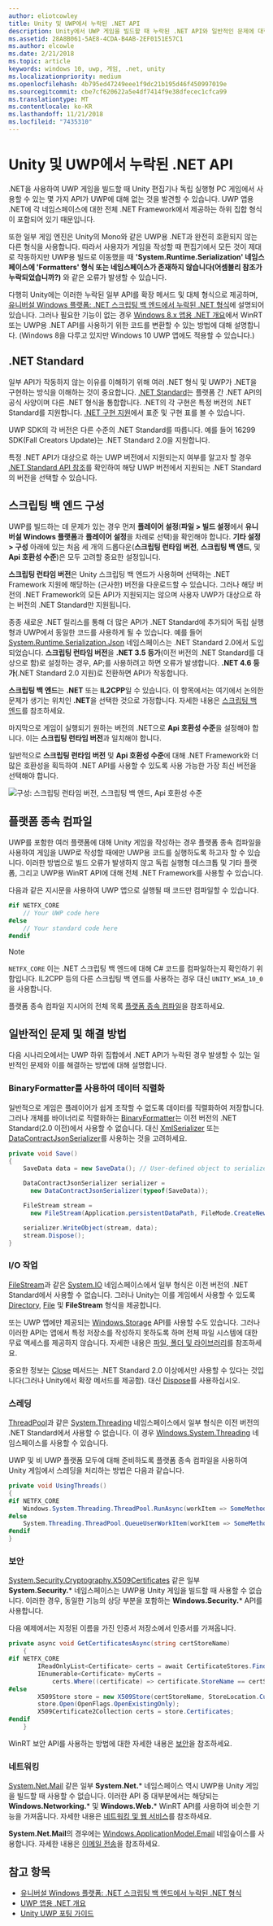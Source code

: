 ```yaml
---
author: eliotcowley
title: Unity 및 UWP에서 누락된 .NET API
description: Unity에서 UWP 게임을 빌드할 때 누락된 .NET API와 일반적인 문제에 대한 해결 방법에 대해 알아보세요.
ms.assetid: 28A8B061-5AE8-4CDA-B4AB-2EF0151E57C1
ms.author: elcowle
ms.date: 2/21/2018
ms.topic: article
keywords: windows 10, uwp, 게임, .net, unity
ms.localizationpriority: medium
ms.openlocfilehash: 4b795ed47249eee1f9dc21b195d46f450997019e
ms.sourcegitcommit: cbe7cf620622a5e4df7414f9e38dfecec1cfca99
ms.translationtype: MT
ms.contentlocale: ko-KR
ms.lasthandoff: 11/21/2018
ms.locfileid: "7435310"
---
```

# <a name="missing-net-apis-in-unity-and-uwp"></a>Unity 및 UWP에서 누락된 .NET API

.NET을 사용하여 UWP 게임을 빌드할 때 Unity 편집기나 독립 실행형 PC 게임에서 사용할 수 있는 몇 가지 API가 UWP에 대해 없는 것을 발견할 수 있습니다. UWP 앱용 .NET에 각 네임스페이스에 대한 전체 .NET Framework에서 제공하는 하위 집합 형식이 포함되어 있기 때문입니다.

또한 일부 게임 엔진은 Unity의 Mono와 같은 UWP용 .NET과 완전히 호환되지 않는 다른 형식을 사용합니다. 따라서 사용자가 게임을 작성할 때 편집기에서 모든 것이 제대로 작동하지만 UWP용 빌드로 이동했을 때 **'System.Runtime.Serialization' 네임스페이스에 'Formatters' 형식 또는 네임스페이스가 존재하지 않습니다(어셈블리 참조가 누락되었습니까?)** 와 같은 오류가 발생할 수 있습니다.

다행히 Unity에는 이러한 누락된 일부 API를 확장 메서드 및 대체 형식으로 제공하며, [유니버설 Windows 플랫폼: .NET 스크립팅 백 엔드에서 누락된 .NET 형식](https://docs.unity3d.com/Manual/windowsstore-missingtypes.html)에 설명되어 있습니다. 그러나 필요한 기능이 없는 경우 [Windows 8.x 앱용 .NET 개요](https://msdn.microsoft.com/library/windows/apps/br230302)에서 WinRT 또는 UWP용 .NET API를 사용하기 위한 코드를 변환할 수 있는 방법에 대해 설명합니다. (Windows 8을 다루고 있지만 Windows 10 UWP 앱에도 적용할 수 있습니다.)

## <a name="net-standard"></a>.NET Standard

일부 API가 작동하지 않는 이유를 이해하기 위해 여러 .NET 형식 및 UWP가 .NET을 구현하는 방식을 이해하는 것이 중요합니다. [.NET Standard](https://docs.microsoft.com/dotnet/standard/net-standard)는 플랫폼 간 .NET API의 공식 사양이며 다른 .NET 형식을 통합합니다. .NET의 각 구현은 특정 버전의 .NET Standard를 지원합니다. [.NET 구현 지원](https://docs.microsoft.com/dotnet/standard/net-standard#net-implementation-support)에서 표준 및 구현 표를 볼 수 있습니다.

UWP SDK의 각 버전은 다른 수준의 .NET Standard를 따릅니다. 예를 들어 16299 SDK(Fall Creators Update)는 .NET Standard 2.0을 지원합니다.

특정 .NET API가 대상으로 하는 UWP 버전에서 지원되는지 여부를 알고자 할 경우 [.NET Standard API 참조](https://docs.microsoft.com/dotnet/api/index?view=netstandard-2.0)를 확인하여 해당 UWP 버전에서 지원되는 .NET Standard의 버전을 선택할 수 있습니다.

## <a name="scripting-backend-configuration"></a>스크립팅 백 엔드 구성

UWP를 빌드하는 데 문제가 있는 경우 먼저 **플레이어 설정**(**파일 > 빌드 설정**에서 **유니버설 Windows 플랫폼**과 **플레이어 설정**을 차례로 선택)을 확인해야 합니다. **기타 설정 > 구성** 아래에 있는 처음 세 개의 드롭다운(**스크립팅 런타임 버전**, **스크립팅 백 엔드**, 및 **Api 호환성 수준**)은 모두 고려할 중요한 설정입니다.

**스크립팅 런타임 버전**은 Unity 스크립팅 백 엔드가 사용하며 선택하는 .NET Framework 지원에 해당하는 (근사한) 버전을 다운로드할 수 있습니다. 그러나 해당 버전의 .NET Framework의 모든 API가 지원되지는 않으며 사용자 UWP가 대상으로 하는 버전의 .NET Standard만 지원됩니다.

종종 새로운 .NET 릴리스를 통해 더 많은 API가 .NET Standard에 추가되어 독립 실행형과 UWP에서 동일한 코드를 사용하게 될 수 있습니다. 예를 들어 [System.Runtime.Serialization.Json](https://docs.microsoft.com/dotnet/api/system.runtime.serialization.json) 네임스페이스는 .NET Standard 2.0에서 도입되었습니다. **스크립팅 런타임 버전**을 **.NET 3.5 등가**(이전 버전의 .NET Standard를 대상으로 함)로 설정하는 경우, AP;를 사용하려고 하면 오류가 발생합니다. **.NET 4.6 등가**(.NET Standard 2.0 지원)로 전환하면 API가 작동합니다.

**스크립팅 백 엔드**는 **.NET** 또는 **IL2CPP**일 수 있습니다. 이 항목에서는 여기에서 논의한 문제가 생기는 위치인 **.NET**을 선택한 것으로 가정합니다. 자세한 내용은 [스크립팅 백 엔드](https://docs.unity3d.com/Manual/windowsstore-scriptingbackends.html)를 참조하세요.

마지막으로 게임이 실행되기 원하는 버전의 .NET으로 **Api 호환성 수준**을 설정해야 합니다. 이는 **스크립팅 런타임 버전**과 일치해야 합니다.

일반적으로 **스크립팅 런타임 버전** 및 **Api 호환성 수준**에 대해 .NET Framework와 더 많은 호환성을 획득하여 .NET API를 사용할 수 있도록 사용 가능한 가장 최신 버전을 선택해야 합니다.

![구성: 스크립팅 런타임 버전, 스크립팅 백 엔드, Api 호환성 수준](images/missing-dot-net-apis-in-unity-1.png)

## <a name="platform-dependent-compilation"></a>플랫폼 종속 컴파일

UWP를 포함한 여러 플랫폼에 대해 Unity 게임을 작성하는 경우 플랫폼 종속 컴파일을 사용하여 게임을 UWP로 작성할 때에만 UWP용 코드를 실행하도록 하고자 할 수 있습니다. 이러한 방법으로 빌드 오류가 발생하지 않고 독립 실행형 데스크톱 및 기타 플랫폼, 그리고 UWP용 WinRT API에 대해 전체 .NET Framework를 사용할 수 있습니다.

다음과 같은 지시문을 사용하여 UWP 앱으로 실행될 때 코드만 컴파일할 수 있습니다.

```csharp
#if NETFX_CORE
    // Your UWP code here
#else
    // Your standard code here
#endif
```

> [!NOTE]
> `NETFX_CORE` 이는 .NET 스크립팅 백 엔드에 대해 C# 코드를 컴파일하는지 확인하기 위함입니다. IL2CPP 등의 다른 스크립팅 백 엔드를 사용하는 경우 대신 `UNITY_WSA_10_0`을 사용합니다.

플랫폼 종속 컴파일 지시어의 전체 목록 [플랫폼 종속 컴파일](https://docs.unity3d.com/Manual/PlatformDependentCompilation.html)을 참조하세요.

## <a name="common-issues-and-workarounds"></a>일반적인 문제 및 해결 방법

다음 시나리오에서는 UWP 하위 집합에서 .NET API가 누락된 경우 발생할 수 있는 일반적인 문제와 이를 해결하는 방법에 대해 설명합니다.

### <a name="data-serialization-using-binaryformatter"></a>BinaryFormatter를 사용하여 데이터 직렬화

일반적으로 게임은 플레이어가 쉽게 조작할 수 없도록 데이터를 직렬화하여 저장합니다. 그러나 개체를 바이너리로 직렬화하는 [BinaryFormatter](https://docs.microsoft.com/dotnet/api/system.runtime.serialization.formatters.binary.binaryformatter)는 이전 버전의 .NET Standard(2.0 이전)에서 사용할 수 없습니다. 대신 [XmlSerializer](https://docs.microsoft.com/dotnet/api/system.xml.serialization.xmlserializer) 또는 [DataContractJsonSerializer](https://docs.microsoft.com/dotnet/api/system.runtime.serialization.json.datacontractjsonserializer)를 사용하는 것을 고려하세요.

```csharp
private void Save()
{
    SaveData data = new SaveData(); // User-defined object to serialize

    DataContractJsonSerializer serializer = 
      new DataContractJsonSerializer(typeof(SaveData));

    FileStream stream = 
      new FileStream(Application.persistentDataPath, FileMode.CreateNew);

    serializer.WriteObject(stream, data);
    stream.Dispose();
}
```

### <a name="io-operations"></a>I/O 작업

[FileStream](https://docs.microsoft.com/dotnet/api/system.io.filestream)과 같은 [System.IO](https://docs.microsoft.com/dotnet/api/system.io) 네임스페이스에서 일부 형식은 이전 버전의 .NET Standard에서 사용할 수 없습니다. 그러나 Unity는 이를 게임에서 사용할 수 있도록 [Directory](https://docs.microsoft.com/dotnet/api/system.io.directory), [File](https://docs.microsoft.com/dotnet/api/system.io.file) 및 **FileStream** 형식을 제공합니다.

또는 UWP 앱에만 제공되는 [Windows.Storage](https://docs.microsoft.com/uwp/api/Windows.Storage) API를 사용할 수도 있습니다. 그러나 이러한 API는 앱에서 특정 저장소를 작성하지 못하도록 하며 전체 파일 시스템에 대한 무료 액세스를 제공하지 않습니다. 자세한 내용은 [파일, 폴더 및 라이브러리](https://docs.microsoft.com/windows/uwp/files/)를 참조하세요.

중요한 정보는 [Close](https://docs.microsoft.com/dotnet/api/system.io.stream.close) 메서드는 .NET Standard 2.0 이상에서만 사용할 수 있다는 것입니다(그러나 Unity에서 확장 메서드를 제공함). 대신 [Dispose](https://docs.microsoft.com/dotnet/api/system.io.stream.dispose)를 사용하십시오.

### <a name="threading"></a>스레딩

[ThreadPool](https://docs.microsoft.com/dotnet/api/system.threading.threadpool)과 같은 [System.Threading](https://docs.microsoft.com/dotnet/api/system.threading) 네임스페이스에서 일부 형식은 이전 버전의 .NET Standard에서 사용할 수 없습니다. 이 경우 [Windows.System.Threading](https://docs.microsoft.com/uwp/api/windows.system.threading) 네임스페이스를 사용할 수 있습니다.

UWP 및 비 UWP 플랫폼 모두에 대해 준비하도록 플랫폼 종속 컴파일을 사용하여 Unity 게임에서 스레딩을 처리하는 방법은 다음과 같습니다.

```csharp
private void UsingThreads()
{
#if NETFX_CORE
    Windows.System.Threading.ThreadPool.RunAsync(workItem => SomeMethod());
#else
    System.Threading.ThreadPool.QueueUserWorkItem(workItem => SomeMethod());
#endif
}
```

### <a name="security"></a>보안

[System.Security.Cryptography.X509Certificates](https://docs.microsoft.com/dotnet/api/system.security.cryptography.x509certificates?view=netstandard-2.0) 같은 일부 **System.Security.*** 네임스페이스는 UWP용 Unity 게임을 빌드할 때 사용할 수 없습니다. 이러한 경우, 동일한 기능의 상당 부분을 포함하는 **Windows.Security.*** API를 사용합니다.

다음 예제에서는 지정된 이름을 가진 인증서 저장소에서 인증서를 가져옵니다.

```cs
private async void GetCertificatesAsync(string certStoreName)
    {
#if NETFX_CORE
        IReadOnlyList<Certificate> certs = await CertificateStores.FindAllAsync();
        IEnumerable<Certificate> myCerts = 
            certs.Where((certificate) => certificate.StoreName == certStoreName);
#else
        X509Store store = new X509Store(certStoreName, StoreLocation.CurrentUser);
        store.Open(OpenFlags.OpenExistingOnly);
        X509Certificate2Collection certs = store.Certificates;
#endif
    }
```

WinRT 보안 API를 사용하는 방법에 대한 자세한 내용은 [보안](https://docs.microsoft.com/windows/uwp/security/)을 참조하세요.

### <a name="networking"></a>네트워킹

[System.Net.Mail](https://docs.microsoft.com/dotnet/api/system.net.mail?view=netstandard-2.0) 같은 일부 **System&period;Net.*** 네임스페이스 역시 UWP용 Unity 게임을 빌드할 때 사용할 수 없습니다. 이러한 API 중 대부분에서는 해당되는 **Windows.Networking.*** 및 **Windows.Web.*** WinRT API를 사용하여 비슷한 기능을 가져옵니다. 자세한 내용은 [네트워킹 및 웹 서비스](https://docs.microsoft.com/windows/uwp/networking/)를 참조하세요.

**System.Net.Mail**의 경우에는 [Windows.ApplicationModel.Email](https://docs.microsoft.com/uwp/api/windows.applicationmodel.email) 네임슾이스를 사용합니다. 자세한 내용은 [이메일 전송](https://docs.microsoft.com/windows/uwp/contacts-and-calendar/sending-email)을 참조하세요.

## <a name="see-also"></a>참고 항목

* [유니버설 Windows 플랫폼: .NET 스크립팅 백 엔드에서 누락된 .NET 형식](https://docs.unity3d.com/Manual/windowsstore-missingtypes.html)
* [UWP 앱용 .NET 개요](https://msdn.microsoft.com/library/windows/apps/br230302)
* [Unity UWP 포팅 가이드](https://unity3d.com/partners/microsoft/porting-guides)